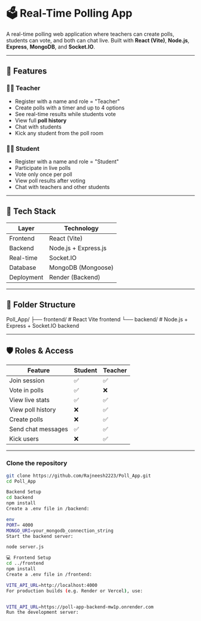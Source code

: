 # 🗳️ Real-Time Polling App

A real-time polling web application where teachers can create polls, students can vote, and both can chat live. Built with **React (Vite)**, **Node.js**, **Express**, **MongoDB**, and **Socket.IO**.

---

## 🚀 Features

### 👩‍🏫 Teacher
- Register with a name and role = "Teacher"
- Create polls with a timer and up to 4 options
- See real-time results while students vote
- View full **poll history**
- Chat with students
- Kick any student from the poll room

### 🧑‍🎓 Student
- Register with a name and role = "Student"
- Participate in live polls
- Vote only once per poll
- View poll results after voting
- Chat with teachers and other students

---

## 🧱 Tech Stack

| Layer       | Technology             |
|-------------|------------------------|
| Frontend    | React (Vite)           |
| Backend     | Node.js + Express.js   |
| Real-time   | Socket.IO              |
| Database    | MongoDB (Mongoose)     |
| Deployment  | Render (Backend)       |

---

## 📁 Folder Structure

Poll_App/
├── frontend/ # React Vite frontend
└── backend/ # Node.js + Express + Socket.IO backend


---

## 🛡️ Roles & Access

| Feature               | Student | Teacher |
|-----------------------|---------|---------|
| Join session          | ✅       | ✅       |
| Vote in polls         | ✅       | ❌       |
| View live stats       | ✅       | ✅       |
| View poll history     | ❌       | ✅       |
| Create polls          | ❌       | ✅       |
| Send chat messages    | ✅       | ✅       |
| Kick users            | ❌       | ✅       |

---


### Clone the repository
```bash
git clone https://github.com/Rajneesh2223/Poll_App.git
cd Poll_App

Backend Setup
cd backend
npm install
Create a .env file in /backend:

env
PORT= 4000
MONGO_URI=your_mongodb_connection_string
Start the backend server:

node server.js

💻 Frontend Setup
cd ../frontend
npm install
Create a .env file in /frontend:

VITE_API_URL=http://localhost:4000
For production builds (e.g. Render or Vercel), use:


VITE_API_URL=https://poll-app-backend-mw1p.onrender.com
Run the development server:

